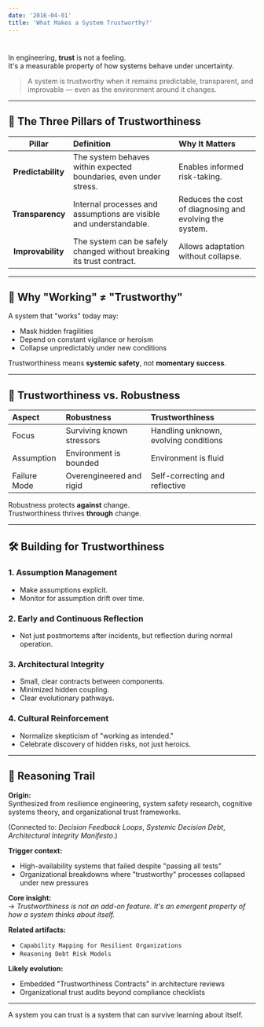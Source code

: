 ```yaml
---
date: '2016-04-01'
title: 'What Makes a System Trustworthy?'
---
```


# 

In engineering, **trust** is not a feeling.  
It's a measurable property of how systems behave under uncertainty.

> A system is trustworthy when it remains predictable, transparent, and improvable — even as the environment around it changes.

---

## 🧠 The Three Pillars of Trustworthiness

| Pillar | Definition | Why It Matters |
|:------:|:------------|:---------------|
| **Predictability** | The system behaves within expected boundaries, even under stress. | Enables informed risk-taking. |
| **Transparency** | Internal processes and assumptions are visible and understandable. | Reduces the cost of diagnosing and evolving the system. |
| **Improvability** | The system can be safely changed without breaking its trust contract. | Allows adaptation without collapse. |

---

## 🚨 Why "Working" ≠ "Trustworthy"

A system that "works" today may:

- Mask hidden fragilities
- Depend on constant vigilance or heroism
- Collapse unpredictably under new conditions

Trustworthiness means **systemic safety**, not **momentary success**.

---

## 🔬 Trustworthiness vs. Robustness

| Aspect | Robustness | Trustworthiness |
|:-------|:-----------|:----------------|
| Focus | Surviving known stressors | Handling unknown, evolving conditions |
| Assumption | Environment is bounded | Environment is fluid |
| Failure Mode | Overengineered and rigid | Self-correcting and reflective |

Robustness protects **against** change.  
Trustworthiness thrives **through** change.

---

## 🛠 Building for Trustworthiness

### 1. **Assumption Management**

- Make assumptions explicit.
- Monitor for assumption drift over time.

### 2. **Early and Continuous Reflection**

- Not just postmortems after incidents, but reflection during normal operation.

### 3. **Architectural Integrity**

- Small, clear contracts between components.
- Minimized hidden coupling.
- Clear evolutionary pathways.

### 4. **Cultural Reinforcement**

- Normalize skepticism of "working as intended."
- Celebrate discovery of hidden risks, not just heroics.

---

## 🧭 Reasoning Trail

**Origin:**  
Synthesized from resilience engineering, system safety research, cognitive systems theory, and organizational trust frameworks.

(Connected to: *Decision Feedback Loops*, *Systemic Decision Debt*, *Architectural Integrity Manifesto*.)

**Trigger context:**  
- High-availability systems that failed despite "passing all tests"
- Organizational breakdowns where "trustworthy" processes collapsed under new pressures

**Core insight:**  
→ *Trustworthiness is not an add-on feature. It's an emergent property of how a system thinks about itself.*

**Related artifacts:**  
- `Capability Mapping for Resilient Organizations`  
- `Reasoning Debt Risk Models`

**Likely evolution:**  
- Embedded "Trustworthiness Contracts" in architecture reviews  
- Organizational trust audits beyond compliance checklists

---

A system you can trust is a system that can survive learning about itself.
